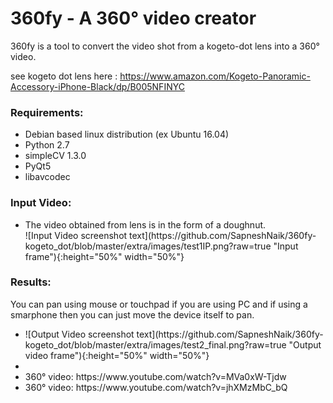 <h1>360fy - A 360° video creator</h1>

360fy is a tool to convert the video shot from a kogeto-dot lens into a 360° video.

see kogeto dot lens here : https://www.amazon.com/Kogeto-Panoramic-Accessory-iPhone-Black/dp/B005NFINYC

<h3> Requirements: </h3>
<ul>
<li> Debian based linux distribution (ex Ubuntu 16.04) </li>
<li> Python 2.7 </li>
<li> simpleCV 1.3.0 </li>
<li> PyQt5 </li>
<li> libavcodec </li> </ul>

<h3> Input Video: </h3>
<ul>
<li>
The video obtained from lens is in the form of a doughnut.
</li>
![Input Video screenshot text](https://github.com/SapneshNaik/360fy-kogeto_dot/blob/master/extra/images/test1IP.png?raw=true "Input frame"){:height="50%" width="50%"}
</ul>

<h3>Results:</h3>
You can pan using mouse or touchpad if you are using PC and if using a smarphone then you can just move the device itself to pan.
<ul>
<li>
![Output Video screenshot text](https://github.com/SapneshNaik/360fy-kogeto_dot/blob/master/extra/images/test2_final.png?raw=true "Output video frame"){:height="50%" width="50%"} </li>
<li>
<li>
360° video: https://www.youtube.com/watch?v=MVa0xW-Tjdw</li>
<li>
360° video: https://www.youtube.com/watch?v=jhXMzMbC_bQ
</li>
</ul>
